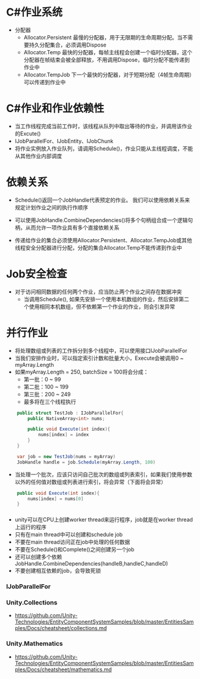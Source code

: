 # C#作业系统
- 分配器
	+ Allocator.Persistent	最慢的分配器，用于无限期的生命周期分配。当不需要持久分配集合，必须调用Dispose
	+ Allocator.Temp	最快的分配器，每帧主线程会创建一个临时分配器，这个分配器在帧结束会被全部释放，不用调用Dispose，临时分配不能传递到作业中
	+ Allocator.TempJob 下一个最快的分配器，对于短期分配（4帧生命周期）可以传递到作业中
	

# C#作业和作业依赖性
- 当工作线程完成当前工作时，该线程从队列中取出等待的作业，并调用该作业的Excute()
- IJobParallelFor、IJobEntity、IJobChunk
- 将作业实例放入作业队列，请调用Schedule()，作业只能从主线程调度，不能从其他作业内部调度

# 依赖关系
- Schedule()返回一个JobHandle代表预定的作业。 我们可以使用依赖关系来规定计划作业之间的执行作顺序
- 可以使用JobHandle.CombineDependencies()将多个句柄组合成一个逻辑句柄，从而允许一项作业具有多个直接依赖关系

- 传递给作业的集合必须使用Allocator.Persistent、Allocator.TempJob或其他线程安全分配器进行分配，分配的集合Allocator.Temp不能传递到作业中

# Job安全检查
- 对于访问相同数据的任何两个作业，应当防止两个作业之间存在数据冲突
	+ 当调用Schedule(), 如果先安排一个使用本机数组的作业，然后安排第二个使用相同本机数组，但不依赖第一个作业的作业，则会引发异常

# 并行作业
- 将处理数组或列表的工作拆分到多个线程中，可以使用接口IJobParallelFor
- 当我们安排作业时，可以指定索引计数和批量大小，Execute会被调用0 ~ myArray.Length
- 如果myArray.Length = 250, batchSize = 100将会分成：
	+ 第一批：0 ~ 99
	+ 第二批：100 ~ 199
	+ 第三批：200 ~ 249
	+ 最多将在三个线程执行
```csharp
	public struct TestJob : IJobParallelFor{
		public NativeArray<int> nums;

		public void Execute(int index){
			nums[index] = index
		}
	}

	var job = new TestJob(nums = myArray)
	JobHandle handle = job.Schedule(myArray.Length, 100)
```
- 当处理一个批次，应该只访问自己批次的数组或列表索引，如果我们使用参数以外的任何值对数组或列表进行索引，将会异常（下面将会异常）
```csharp
	public void Execute(int index){
		nums[index] = nums[0]
	}

```

###
- unity可以在CPU上创建worker thread来运行程序，job就是在worker thread上运行的程序
- 只有在main thread中可以创建和schedule job
- 不要在main thread访问正在job中处理的任何数据
- 不要在Schedule()和Complete()之间创建另一个job
- 还可以创建多个依赖 JobHandle.CombineDependencies(handleB,handleC,handleD)
- 不要创建相互依赖的job，会导致死锁

### IJobParallelFor

### Unity.Collections
- https://github.com/Unity-Technologies/EntityComponentSystemSamples/blob/master/EntitiesSamples/Docs/cheatsheet/collections.md

### Unity.Mathematics
- https://github.com/Unity-Technologies/EntityComponentSystemSamples/blob/master/EntitiesSamples/Docs/cheatsheet/mathematics.md
